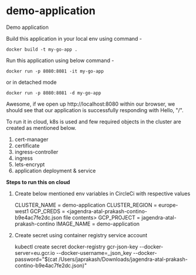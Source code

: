 # demo-application
Demo application

Build this application in your local env using command -
    
    docker build -t my-go-app .

Run this application using below command -

    docker run -p 8080:8081 -it my-go-app

or in detached mode

    docker run -p 8080:8081 -d my-go-app

Awesome, if we open up http://localhost:8080 within our browser, we should see that our application is successfully responding with Hello, "/".  



To run it in cloud, k8s is used and few required objects in the cluster are created as mentioned below.

1) cert-manager
2) certificate
3) ingress-controller
4) ingress
5) lets-encrypt
6) application deployment & service

**Steps to run this on cloud**

1) Create below mentioned env variables in CircleCi with respective values

    CLUSTER_NAME = demo-application
    CLUSTER_REGION = europe-west1
    GCP_CREDS = <jagendra-atal-prakash-contino-b9e4ac7fe2dc.json file contents>
    GCP_PROJECT = jagendra-atal-prakash-contino
    IMAGE_NAME = demo-application
        
        
2) Create secret using container registry service account
   
   kubectl create secret docker-registry gcr-json-key --docker-server=eu.gcr.io --docker-username=_json_key --docker-password="$(cat /Users/japrakash/Downloads/jagendra-atal-prakash-contino-b9e4ac7fe2dc.json)"


        
